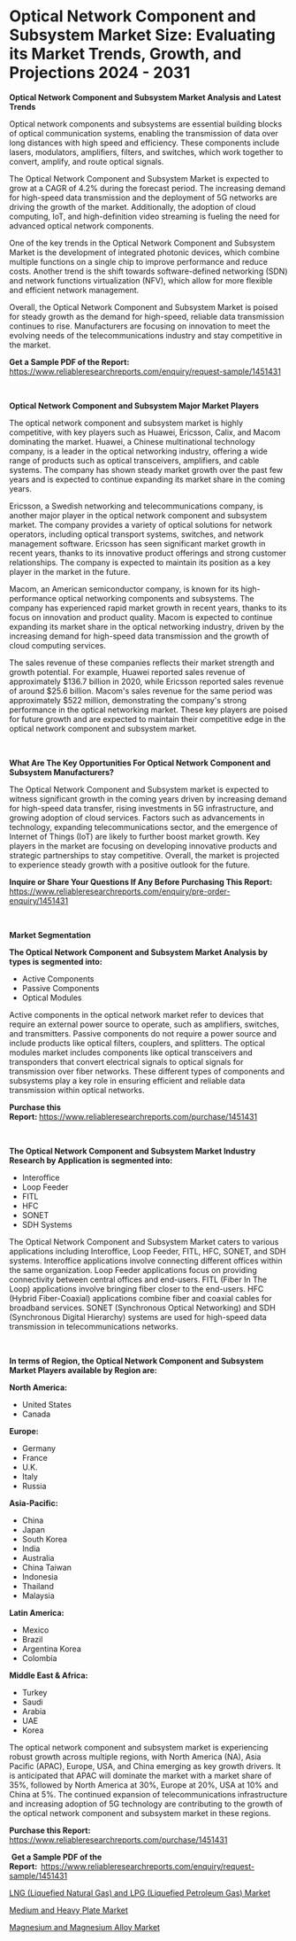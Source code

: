 <p><h1>Optical Network Component and Subsystem Market Size: Evaluating its Market Trends, Growth, and Projections 2024 - 2031</h1></p><p><strong>Optical Network Component and Subsystem Market Analysis and Latest Trends</strong></p>
<p><p>Optical network components and subsystems are essential building blocks of optical communication systems, enabling the transmission of data over long distances with high speed and efficiency. These components include lasers, modulators, amplifiers, filters, and switches, which work together to convert, amplify, and route optical signals.</p><p>The Optical Network Component and Subsystem Market is expected to grow at a CAGR of 4.2% during the forecast period. The increasing demand for high-speed data transmission and the deployment of 5G networks are driving the growth of the market. Additionally, the adoption of cloud computing, IoT, and high-definition video streaming is fueling the need for advanced optical network components.</p><p>One of the key trends in the Optical Network Component and Subsystem Market is the development of integrated photonic devices, which combine multiple functions on a single chip to improve performance and reduce costs. Another trend is the shift towards software-defined networking (SDN) and network functions virtualization (NFV), which allow for more flexible and efficient network management.</p><p>Overall, the Optical Network Component and Subsystem Market is poised for steady growth as the demand for high-speed, reliable data transmission continues to rise. Manufacturers are focusing on innovation to meet the evolving needs of the telecommunications industry and stay competitive in the market.</p></p>
<p><strong>Get a Sample PDF of the Report:&nbsp;</strong> <a href="https://www.reliableresearchreports.com/enquiry/request-sample/1451431">https://www.reliableresearchreports.com/enquiry/request-sample/1451431</a></p>
<p>&nbsp;</p>
<p><strong>Optical Network Component and Subsystem Major Market Players</strong></p>
<p><p>The optical network component and subsystem market is highly competitive, with key players such as Huawei, Ericsson, Calix, and Macom dominating the market. Huawei, a Chinese multinational technology company, is a leader in the optical networking industry, offering a wide range of products such as optical transceivers, amplifiers, and cable systems. The company has shown steady market growth over the past few years and is expected to continue expanding its market share in the coming years.</p><p>Ericsson, a Swedish networking and telecommunications company, is another major player in the optical network component and subsystem market. The company provides a variety of optical solutions for network operators, including optical transport systems, switches, and network management software. Ericsson has seen significant market growth in recent years, thanks to its innovative product offerings and strong customer relationships. The company is expected to maintain its position as a key player in the market in the future.</p><p>Macom, an American semiconductor company, is known for its high-performance optical networking components and subsystems. The company has experienced rapid market growth in recent years, thanks to its focus on innovation and product quality. Macom is expected to continue expanding its market share in the optical networking industry, driven by the increasing demand for high-speed data transmission and the growth of cloud computing services.</p><p>The sales revenue of these companies reflects their market strength and growth potential. For example, Huawei reported sales revenue of approximately $136.7 billion in 2020, while Ericsson reported sales revenue of around $25.6 billion. Macom's sales revenue for the same period was approximately $522 million, demonstrating the company's strong performance in the optical networking market. These key players are poised for future growth and are expected to maintain their competitive edge in the optical network component and subsystem market.</p></p>
<p>&nbsp;</p>
<p><strong>What Are The Key Opportunities For Optical Network Component and Subsystem Manufacturers?</strong></p>
<p><p>The Optical Network Component and Subsystem market is expected to witness significant growth in the coming years driven by increasing demand for high-speed data transfer, rising investments in 5G infrastructure, and growing adoption of cloud services. Factors such as advancements in technology, expanding telecommunications sector, and the emergence of Internet of Things (IoT) are likely to further boost market growth. Key players in the market are focusing on developing innovative products and strategic partnerships to stay competitive. Overall, the market is projected to experience steady growth with a positive outlook for the future.</p></p>
<p><strong>Inquire or Share Your Questions If Any Before Purchasing This Report:</strong> <a href="https://www.reliableresearchreports.com/enquiry/pre-order-enquiry/1451431">https://www.reliableresearchreports.com/enquiry/pre-order-enquiry/1451431</a></p>
<p>&nbsp;</p>
<p><strong>Market Segmentation</strong></p>
<p><strong>The Optical Network Component and Subsystem Market Analysis by types is segmented into:</strong></p>
<p><ul><li>Active Components</li><li>Passive Components</li><li>Optical Modules</li></ul></p>
<p><p>Active components in the optical network market refer to devices that require an external power source to operate, such as amplifiers, switches, and transmitters. Passive components do not require a power source and include products like optical filters, couplers, and splitters. The optical modules market includes components like optical transceivers and transponders that convert electrical signals to optical signals for transmission over fiber networks. These different types of components and subsystems play a key role in ensuring efficient and reliable data transmission within optical networks.</p></p>
<p><strong>Purchase this Report:&nbsp;</strong><a href="https://www.reliableresearchreports.com/purchase/1451431">https://www.reliableresearchreports.com/purchase/1451431</a></p>
<p>&nbsp;</p>
<p><strong>The Optical Network Component and Subsystem Market Industry Research by Application is segmented into:</strong></p>
<p><ul><li>Interoffice</li><li>Loop Feeder</li><li>FITL</li><li>HFC</li><li>SONET</li><li>SDH Systems</li></ul></p>
<p><p>The Optical Network Component and Subsystem Market caters to various applications including Interoffice, Loop Feeder, FITL, HFC, SONET, and SDH systems. Interoffice applications involve connecting different offices within the same organization. Loop Feeder applications focus on providing connectivity between central offices and end-users. FITL (Fiber In The Loop) applications involve bringing fiber closer to the end-users. HFC (Hybrid Fiber-Coaxial) applications combine fiber and coaxial cables for broadband services. SONET (Synchronous Optical Networking) and SDH (Synchronous Digital Hierarchy) systems are used for high-speed data transmission in telecommunications networks.</p></p>
<p>&nbsp;</p>
<p><strong>In terms of Region, the Optical Network Component and Subsystem Market Players available by Region are:</strong></p>
<p>
    <p> <strong> North America: </strong>
        <ul>
            <li>United States</li>
            <li>Canada</li>
        </ul>
        </p> 
    <p> <strong> Europe: </strong>
        <ul>
            <li>Germany</li>
            <li>France</li>
            <li>U.K.</li>
            <li>Italy</li>
            <li>Russia</li>
        </ul>
        </p> 
    <p> <strong> Asia-Pacific: </strong>
        <ul>
            <li>China</li>
            <li>Japan</li>
            <li>South Korea</li>
            <li>India</li>
            <li>Australia</li>
            <li>China Taiwan</li>
            <li>Indonesia</li>
            <li>Thailand</li>
            <li>Malaysia</li>
        </ul>
        </p> 
    <p> <strong> Latin America: </strong>
        <ul>
            <li>Mexico</li>
            <li>Brazil</li>
            <li>Argentina Korea</li>
            <li>Colombia</li>
        </ul>
        </p> 
    <p> <strong> Middle East & Africa: </strong>
        <ul>
            <li>Turkey</li>
            <li>Saudi</li>
            <li>Arabia</li>
            <li>UAE</li>
            <li>Korea</li>
        </ul>
    </p>
    </p>
<p><p>The optical network component and subsystem market is experiencing robust growth across multiple regions, with North America (NA), Asia Pacific (APAC), Europe, USA, and China emerging as key growth drivers. It is anticipated that APAC will dominate the market with a market share of 35%, followed by North America at 30%, Europe at 20%, USA at 10% and China at 5%. The continued expansion of telecommunications infrastructure and increasing adoption of 5G technology are contributing to the growth of the optical network component and subsystem market in these regions.</p></p>
<p><strong>Purchase this Report: </strong><a href="https://www.reliableresearchreports.com/purchase/1451431">https://www.reliableresearchreports.com/purchase/1451431</a></p>
<p>&nbsp;<strong>Get a Sample PDF of the Report:&nbsp;&nbsp;</strong><a href="https://www.reliableresearchreports.com/enquiry/request-sample/1451431">https://www.reliableresearchreports.com/enquiry/request-sample/1451431</a></p>
<p><strong></strong></p>
<p><p><a href="https://github.com/bobicer/Market-Research-Report-List-2/blob/main/lng-liquefied-natural-gas-and-lpg-liquefied-petroleum-gas-market.md">LNG (Liquefied Natural Gas) and LPG (Liquefied Petroleum Gas) Market</a></p><p><a href="https://github.com/seekum/Market-Research-Report-List-1/blob/main/medium-and-heavy-plate-market.md">Medium and Heavy Plate Market</a></p><p><a href="https://github.com/timeliteaut/Market-Research-Report-List-1/blob/main/magnesium-and-magnesium-alloy-market.md">Magnesium and Magnesium Alloy Market</a></p></p>